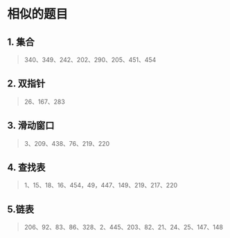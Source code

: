 # 相似的题目
## 1. 集合 
> 340、349、242、202、290、205、451、454
## 2. 双指针
> 26、167、283
## 3. 滑动窗口
> 3、209、438、76、219、220
## 4. 查找表
> 1、15、18、16、454，49，447、149、219、217、220
## 5.链表
> 206、92、83、86、328、2、445、203、82、21、24、25、147、148


















